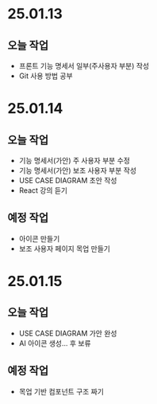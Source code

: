 # 25.01.13
## 오늘 작업
+ 프론트 기능 명세서 일부(주사용자 부분) 작성
+ Git 사용 방법 공부

# 25.01.14
## 오늘 작업
+ 기능 명세서(가안) 주 사용자 부분 수정
+ 기능 명세서(가안) 보조 사용자 부분 작성
+ USE CASE DIAGRAM 초안 작성
+ React 강의 듣기

## 예정 작업
+ 아이콘 만들기
+ 보조 사용자 페이지 목업 만들기

# 25.01.15
## 오늘 작업
+ USE CASE DIAGRAM 가안 완성
+ AI 아이콘 생성... 후 보류

## 예정 작업
+ 목업 기반 컴포넌트 구조 짜기